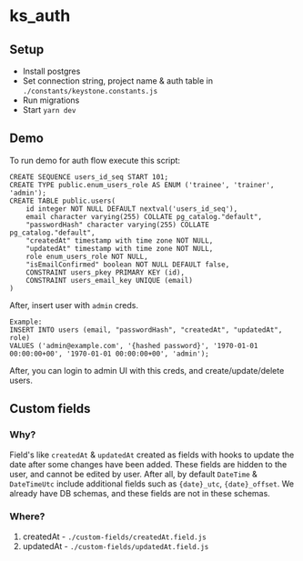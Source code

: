 
# ks_auth

## Setup

- Install postgres
- Set connection string, project name & auth table in `./constants/keystone.constants.js`
- Run migrations
- Start `yarn dev`

## Demo
To run demo for auth flow execute this script:

    CREATE SEQUENCE users_id_seq START 101;
    CREATE TYPE public.enum_users_role AS ENUM ('trainee', 'trainer', 'admin');
    CREATE TABLE public.users(
	    id integer NOT NULL DEFAULT nextval('users_id_seq'),
	    email character varying(255) COLLATE pg_catalog."default",
	    "passwordHash" character varying(255) COLLATE pg_catalog."default",
	    "createdAt" timestamp with time zone NOT NULL,
	    "updatedAt" timestamp with time zone NOT NULL,
	    role enum_users_role NOT NULL,
	    "isEmailConfirmed" boolean NOT NULL DEFAULT false,
	    CONSTRAINT users_pkey PRIMARY KEY (id),
	    CONSTRAINT users_email_key UNIQUE (email)
    )

After, insert user with `admin` creds.

    Example:
    INSERT INTO users (email, "passwordHash", "createdAt", "updatedAt", role)
    VALUES ('admin@example.com', '{hashed password}', '1970-01-01 00:00:00+00', '1970-01-01 00:00:00+00', 'admin');

After, you can login to admin UI with this creds, and create/update/delete users.

## Custom fields
### Why?
Field's like `createdAt` & `updatedAt` created as fields with hooks to update the date after some changes have been added. These fields are hidden to the user, and cannot be edited by user. After all, by default `DateTime` & `DateTimeUtc` include additional fields such as `{date}_utc`, `{date}_offset`. We already have DB schemas, and these fields are not in these schemas.
### Where?
1) createdAt - `./custom-fields/createdAt.field.js`
2) updatedAt - `./custom-fields/updatedAt.field.js`
